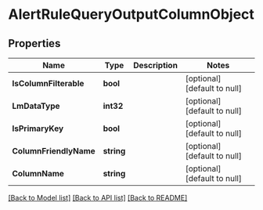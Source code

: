 # AlertRuleQueryOutputColumnObject

## Properties
Name | Type | Description | Notes
------------ | ------------- | ------------- | -------------
**IsColumnFilterable** | **bool** |  | [optional] [default to null]
**LmDataType** | **int32** |  | [optional] [default to null]
**IsPrimaryKey** | **bool** |  | [optional] [default to null]
**ColumnFriendlyName** | **string** |  | [optional] [default to null]
**ColumnName** | **string** |  | [optional] [default to null]

[[Back to Model list]](../README.md#documentation-for-models) [[Back to API list]](../README.md#documentation-for-api-endpoints) [[Back to README]](../README.md)

